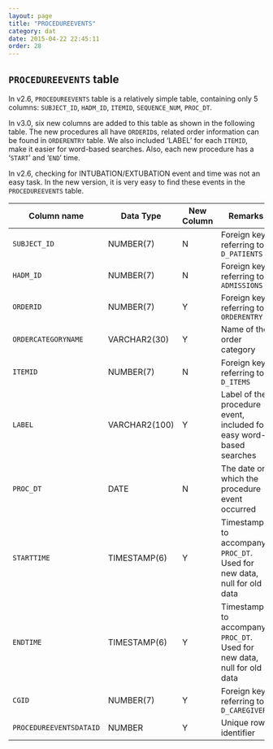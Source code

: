 ```yaml
---
layout: page
title: "PROCEDUREEVENTS"
category: dat
date: 2015-04-22 22:45:11
order: 28
---
```


## ```PROCEDUREEVENTS``` table

In v2.6, ```PROCEDUREEVENTS``` table is a relatively simple table, containing
only 5 columns: ```SUBJECT_ID```, ```HADM_ID```, ```ITEMID```, ```SEQUENCE_NUM```, ```PROC_DT```.

In v3.0, six new columns are added to this table as shown in the
following table. The new procedures all have ```ORDERID```s, related order
information can be found in ```ORDERENTRY``` table. We also included ‘LABEL’
for each ```ITEMID```, make it easier for word-based searches. Also, each new
procedure has a ‘```START```’ and ‘```END```’ time.

In v2.6, checking for INTUBATION/EXTUBATION event and time was not an
easy task. In the new version, it is very easy to find these events in
the ```PROCEDUREEVENTS``` table.

Column name | Data Type | New Column  | Remarks
--- | --- | --- | ---
```SUBJECT_ID``` | NUMBER(7) | N | Foreign key, referring to ```D_PATIENTS```
```HADM_ID``` | NUMBER(7) | N | Foreign key, referring to ```ADMISSIONS```
```ORDERID``` | NUMBER(7) | Y | Foreign key, referring to ```ORDERENTRY```
```ORDERCATEGORYNAME``` | VARCHAR2(30) | Y | Name of the order category
```ITEMID``` | NUMBER(7) | N | Foreign key, referring to ```D_ITEMS```
```LABEL``` | VARCHAR2(100) | Y | Label of the procedure event, included for easy word-based searches
```PROC_DT``` | DATE | N | The date on which the procedure event occurred
```STARTTIME``` | TIMESTAMP(6) | Y | Timestamp to accompany ```PROC_DT```. Used for new data, null for old data
```ENDTIME``` | TIMESTAMP(6) | Y | Timestamp to accompany ```PROC_DT```. Used for new data, null for old data
```CGID``` | NUMBER(7) | Y | Foreign key, referring to ```D_CAREGIVERS```
```PROCEDUREEVENTSDATAID``` | NUMBER | Y | Unique row identifier

